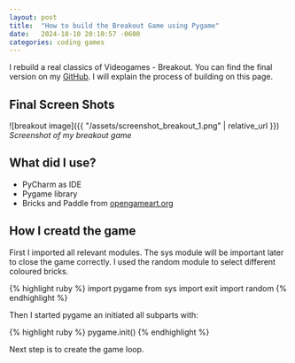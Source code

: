 ```yaml
---
layout: post
title:  "How to build the Breakout Game using Pygame"
date:   2024-10-10 20:10:57 -0600
categories: coding games
---
```

I rebuild a real classics of Videogames - Breakout. You can find the final version on my [GitHub](https://github.com/SarahBenedikt/Breakout). I will explain the process of building on this page.

## Final Screen Shots
![breakout image]({{ "/assets/screenshot_breakout_1.png" | relative_url }})
*Screenshot of my breakout game*

## What did I use?
- PyCharm as IDE
- Pygame library
- Bricks and Paddle from [opengameart.org](https://opengameart.org/content/breakout-set)

## How I creatd the game
First I imported all relevant modules. The sys module will be important later to close the game correctly. I used the random module to select different coloured bricks.

{% highlight ruby %}
import pygame
from sys import exit
import random
{% endhighlight %}

Then I started pygame an initiated all subparts with:

{% highlight ruby %}
pygame.init()
{% endhighlight %}

Next step is to create the game loop.
